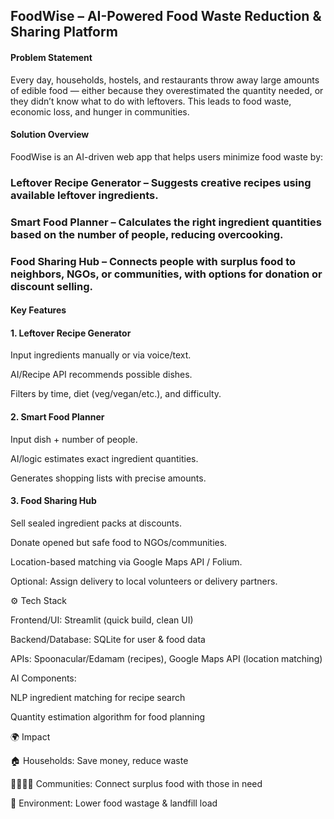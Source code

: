 ## FoodWise – AI-Powered Food Waste Reduction & Sharing Platform
#### Problem Statement

Every day, households, hostels, and restaurants throw away large amounts of edible food — either because they overestimated the quantity needed, or they didn’t know what to do with leftovers.
This leads to food waste, economic loss, and hunger in communities.

#### Solution Overview

FoodWise is an AI-driven web app that helps users minimize food waste by:

### Leftover Recipe Generator – Suggests creative recipes using available leftover ingredients.

### Smart Food Planner – Calculates the right ingredient quantities based on the number of people, reducing overcooking.

### Food Sharing Hub – Connects people with surplus food to neighbors, NGOs, or communities, with options for donation or discount selling.

#### Key Features
#### 1. Leftover Recipe Generator

Input ingredients manually or via voice/text.

AI/Recipe API recommends possible dishes.

Filters by time, diet (veg/vegan/etc.), and difficulty.

#### 2. Smart Food Planner

Input dish + number of people.

AI/logic estimates exact ingredient quantities.

Generates shopping lists with precise amounts.

#### 3. Food Sharing Hub

Sell sealed ingredient packs at discounts.

Donate opened but safe food to NGOs/communities.

Location-based matching via Google Maps API / Folium.

Optional: Assign delivery to local volunteers or delivery partners.

⚙️ Tech Stack

Frontend/UI: Streamlit (quick build, clean UI)

Backend/Database: SQLite for user & food data

APIs: Spoonacular/Edamam (recipes), Google Maps API (location matching)

AI Components:

NLP ingredient matching for recipe search

Quantity estimation algorithm for food planning

🌍 Impact

🏠 Households: Save money, reduce waste

👨‍👩‍👧‍👦 Communities: Connect surplus food with those in need

🌱 Environment: Lower food wastage & landfill load


